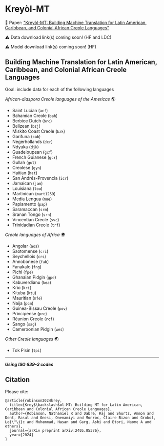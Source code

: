 # Kreyòl-MT

📄 Paper: ["Kreyòl-MT: Building Machine Translation for Latin American, Caribbean, and Colonial African Creole Languages"](https://arxiv.org/abs/2405.05376)

⚠️ Data download link(s) coming soon! (HF and LDC)

⚠️ Model download link(s) coming soon! (HF)

## Building Machine Translation for Latin American, Caribbean, and Colonial African Creole Languages

Goal: include data for each of the following languages

*African-diaspora Creole languages of the Americas* 🌎
 - Saint Lucian (`acf`)
 - Bahamian Creole (`bah`)
 - Berbice Dutch (`brc`)
 - Belizean (`bzj`)
 - Miskito Coast Creole (`bzk`)
 - Garifuna (`cab`)
 - Negerhollands (`dcr`)
 - Ndyuka (`djk`)
 - Guadeloupean (`gcf`)
 - French Guianese (`gcr`)
 - Gullah (`gul`)
 - Creolese (`gyn`)
 - Haitian (`hat`)
 - San Andrés-Provencia (`icr`)
 - Jamaican (`jam`)
 - Louisiana (`lou`)
 - Martinican (`mart1259`)
 - Media Lengua (`mue`)
 - Papiamento (`pap`)
 - Saramaccan (`srm`)
 - Sranan Tongo (`srn`)
 - Vincentian Creole (`svc`)
 - Trinidadian Creole (`trf`) 

*Creole languages of Africa* 🌍
 - Angolar (`aoa`)
 - Saotomense (`cri`)
 - Seychellois (`crs`)
 - Annobonese (`fab`)
 - Fanakalo (`fng`)
 - Pichi (`fpe`)
 - Ghanaian Pidgin (`gpe`)
 - Kabuverdianu (`kea`)
 - Krio (`kri`)
 - Kituba (`ktu`)
 - Mauritian (`mfe`)
 - Naija (`pcm`)
 - Guinea-Bissau Creole (`pov`)
 - Principense (`pre`)
 - Réunion Creole (`rcf`)
 - Sango (`sag`)
 - Cameroonian Pidgin (`wes`)

*Other Creole languages* 🌏
 - Tok Pisin (`tpi`)

---

**_Using ISO 639-3 codes_**

## Citation

Please cite:

```
@article{robinson2024krey,
  title={Krey$\backslash$ol-MT: Building MT for Latin American, Caribbean and Colonial African Creole Languages},
  author={Robinson, Nathaniel R and Dabre, Raj and Shurtz, Ammon and Dent, Rasul and Onesi, Onenamiyi and Monroc, Claire Bizon and Grobol, Lo{\"\i}c and Muhammad, Hasan and Garg, Ashi and Etori, Naome A and others},
  journal={arXiv preprint arXiv:2405.05376},
  year={2024}
}
```

